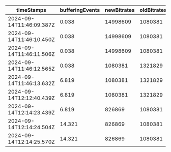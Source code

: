| timeStamps               | bufferingEvents | newBitrates | oldBitrates | streamBandwidths | estimatedBandwidths |
| ------------------------ | --------------- | ----------- | ----------- | ---------------- | ------------------- |
| 2024-09-14T11:46:09.387Z | 0.038           | 14998609    | 1080381     | 1.4              | 1.9                 |
| 2024-09-14T11:46:10.450Z | 0.038           | 14998609    | 1080381     | 1.4              | 7.9                 |
| 2024-09-14T11:46:11.506Z | 0.038           | 14998609    | 1080381     | 1.4              | 7.9                 |
| 2024-09-14T11:46:12.565Z | 0.038           | 1080381     | 1321829     | 1.0              | 7.9                 |
| 2024-09-14T11:46:13.632Z | 6.819           | 1080381     | 1321829     | 1.0              | 1.6                 |
| 2024-09-14T12:12:40.439Z | 6.819           | 1080381     | 1321829     | 1.2              | 8.7                 |
| 2024-09-14T12:14:23.439Z | 6.819           | 826869      | 1080381     | 8.0              | 8.7                 |
| 2024-09-14T12:14:24.504Z | 14.321          | 826869      | 1080381     | 8.0              | 8.7                 |
| 2024-09-14T12:14:25.570Z | 14.321          | 826869      | 1080381     | 1.2              | 1.6                 |
